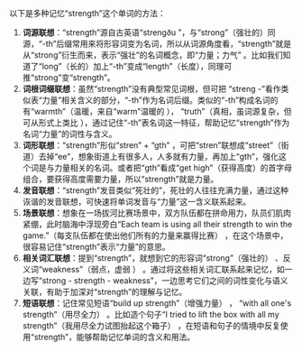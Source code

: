 以下是多种记忆“strength”这个单词的方法：
1. **词源联想**：“strength”源自古英语“strengðu ”，与“strong”（强壮的）同源，“-th”后缀常用来将形容词变为名词，所以从词源角度看，“strength”就是从“strong”衍生而来，表示“强壮”的名词概念，即“力量；力气” 。比如我们知道了“long”（长的）加上“-th”变成“length”（长度），同理可推“strong”变“strength”。
2. **词根词缀联想**：虽然“strength”没有典型常见词根，但可把 “streng -”看作类似表“力量”相关含义的部分，“-th”作为名词后缀。类似的“-th”构成名词的有“warmth”（温暖，来自“warm”温暖的 ）， “truth”（真相，虽词源复杂，但可从形式上类比 ），通过记住“-th”表名词这一特征，帮助记忆“strength”作为名词“力量”的词性与含义。
3. **词形联想**：“strength”形似“stren” + “gth” ，可把“stren”联想成“street”（街道）去掉“ee”，想象街道上有很多人，人多就有力量，再加上“gth”，强化这个词是与力量相关的名词。或者把“gth”看成“get high”（获得高度）的首字母组合，要获得高度需要力量，所以“strength”就是力量。
4. **发音联想**：“strength”发音类似“死壮的”，死壮的人往往充满力量，通过这种诙谐的发音联想，可快速将单词发音与“力量”这一含义联系起来。
5. **场景联想**：想象在一场拔河比赛场景中，双方队伍都在拼命用力，队员们肌肉紧绷，此时脑海中浮现旁白“Each team is using all their strength to win the game.”（每支队伍都在使出他们所有的力量来赢得比赛） ，在这个场景中，很容易记住“strength”表示“力量”的意思。
6. **相关词汇联想**：提到“strength”，就想到它的形容词“strong”（强壮的） 、反义词“weakness”（弱点，虚弱 ） 。通过将这些相关词汇联系起来记忆，如一边写“strong - strength - weakness”，一边思考它们之间的词性变化与语义关联，有助于加深对“strength”的理解与记忆。
7. **短语联想**：记住常见短语“build up strength”（增强力量） ， “with all one's strength”（用尽全力） 。比如造个句子“I tried to lift the box with all my strength”（我用尽全力试图抬起这个箱子） ，在短语和句子的情境中反复使用“strength”，能够帮助记忆单词的含义和用法。 